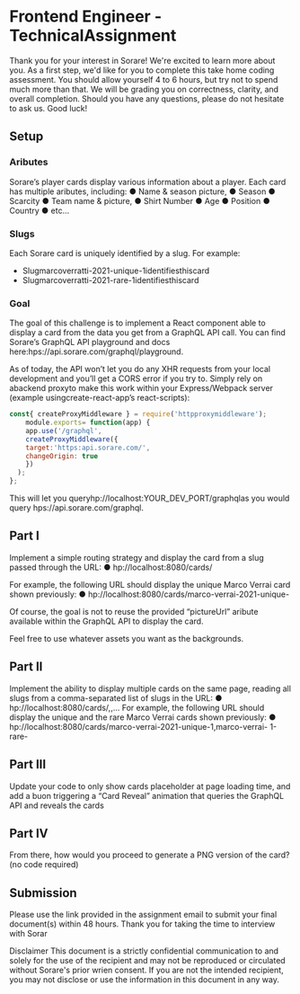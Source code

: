 # Frontend Engineer - TechnicalAssignment

Thank you for your interest in Sorare! We're excited to learn more about you. As a
first step, we'd like for you to complete this take home coding assessment. You
should allow yourself 4 to 6 hours, but try not to spend much more than that. We will
be grading you on correctness, clarity, and overall completion. Should you have any
questions, please do not hesitate to ask us. Good luck!


## Setup

### Aributes

Sorare’s player cards display various information about a player. Each card has
multiple aributes, including:
● Name & season picture,
● Season
● Scarcity
● Team name & picture,
● Shirt Number
● Age
● Position
● Country
● etc...

### Slugs

Each Sorare card is uniquely identified by a slug.
For example:

- Slugmarcoverratti-2021-unique-1identifiesthiscard
- Slugmarcoverratti-2021-rare-1identifiesthiscard


### Goal

The goal of this challenge is to implement a React component able to display a card
from the data you get from a GraphQL API call. You can find Sorare’s GraphQL API
playground and docs here:hps://api.sorare.com/graphql/playground.

As of today, the API won’t let you do any XHR requests from your local development
and you’ll get a CORS error if you try to. Simply rely on abackend proxyto make this
work within your Express/Webpack server (example usingcreate-react-app’s
react-scripts):
```js
const{ createProxyMiddleware } = require('httpproxymiddleware');
    module.exports= function(app) {
    app.use('/graphql',
    createProxyMiddleware({
    target:'https:api.sorare.com/',
    changeOrigin: true
    })
  );
};
```
This will let you queryhp://localhost:YOUR_DEV_PORT/graphqlas you would query
hps://api.sorare.com/graphql.

## Part I

Implement a simple routing strategy and display the card from a slug passed
through the URL:
● hp://localhost:8080/cards/<card slug here>

For example, the following URL should display the unique Marco Verrai card shown
previously:
● hp://localhost:8080/cards/marco-verrai-2021-unique-


Of course, the goal is not to reuse the provided “pictureUrl” aribute available within
the GraphQL API to display the card.

Feel free to use whatever assets you want as the backgrounds.

## Part II

Implement the ability to display multiple cards on the same page, reading all slugs
from a comma-separated list of slugs in the URL:
● hp://localhost:8080/cards/<card slug here>,<card slug here>,...
For example, the following URL should display the unique and the rare Marco Verrai
cards shown previously:
● hp://localhost:8080/cards/marco-verrai-2021-unique-1,marco-verrai-
1-rare-

## Part III

Update your code to only show cards placeholder at page loading time, and add a
buon triggering a “Card Reveal” animation that queries the GraphQL API and reveals
the cards

## Part IV

From there, how would you proceed to generate a PNG version of the card? (no code
required)

## Submission

Please use the link provided in the assignment email to submit your final
document(s) within 48 hours. Thank you for taking the time to interview with Sorar

Disclaimer
This document is a strictly confidential communication to and solely for the use of the recipient and
may not be reproduced or circulated without Sorare's prior wrien consent. If you are not the
intended recipient, you may not disclose or use the information in this document in any way.


